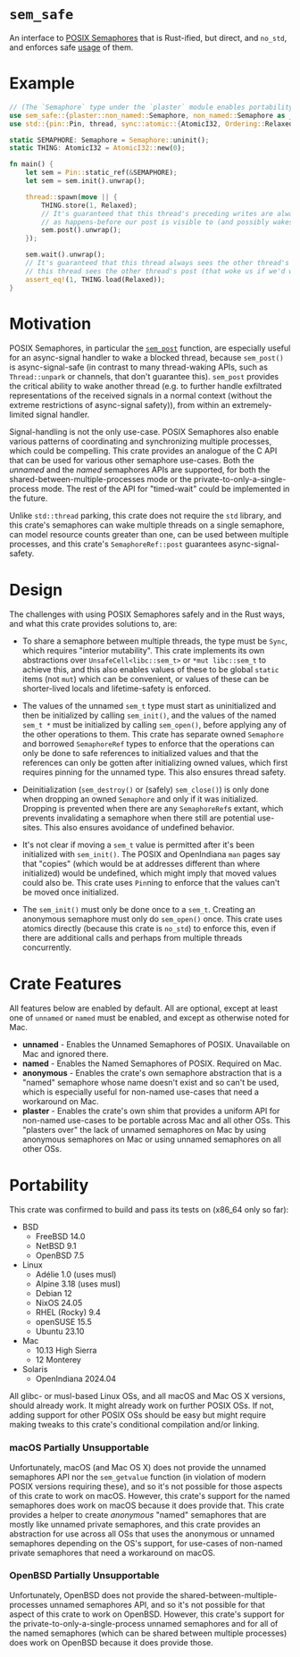 # `sem_safe`

An interface to [POSIX Semaphores](
https://pubs.opengroup.org/onlinepubs/9799919799/xrat/V4_xsh_chap01.html#tag_22_02_08_03)
that is Rust-ified, but direct, and `no_std`, and enforces safe [usage](
https://pubs.opengroup.org/onlinepubs/9799919799/basedefs/semaphore.h.html)
of them.

# Example

```rust
// (The `Semaphore` type under the `plaster` module enables portability even to macOS.)
use sem_safe::{plaster::non_named::Semaphore, non_named::Semaphore as _};
use std::{pin::Pin, thread, sync::atomic::{AtomicI32, Ordering::Relaxed}};

static SEMAPHORE: Semaphore = Semaphore::uninit();
static THING: AtomicI32 = AtomicI32::new(0);

fn main() {
    let sem = Pin::static_ref(&SEMAPHORE);
    let sem = sem.init().unwrap();

    thread::spawn(move || {
        THING.store(1, Relaxed);
        // It's guaranteed that this thread's preceding writes are always visible to other threads
        // as happens-before our post is visible to (and possibly wakes) other threads.
        sem.post().unwrap();
    });

    sem.wait().unwrap();
    // It's guaranteed that this thread always sees the other thread's write as happens-before
    // this thread sees the other thread's post (that woke us if we'd waited).
    assert_eq!(1, THING.load(Relaxed));
}
```

# Motivation

POSIX Semaphores, in particular the [`sem_post`](
https://pubs.opengroup.org/onlinepubs/9799919799/functions/sem_post.html)
function, are especially useful for an async-signal handler to wake a blocked thread, because
`sem_post()` is async-signal-safe (in contrast to many thread-waking APIs, such as
`Thread::unpark` or channels, that don't guarantee this).  `sem_post` provides the critical
ability to wake another thread (e.g. to further handle exfiltrated representations of the received
signals in a normal context (without the extreme restrictions of async-signal safety)), from
within an extremely-limited signal handler.

Signal-handling is not the only use-case.  POSIX Semaphores also enable various patterns of
coordinating and synchronizing multiple processes, which could be compelling.  This crate provides
an analogue of the C API that can be used for various other semaphore use-cases.  Both the
*unnamed* and the *named* semaphores APIs are supported, for both the
shared-between-multiple-processes mode or the private-to-only-a-single-process mode.  The rest of
the API for "timed-wait" could be implemented in the future.

Unlike `std::thread` parking, this crate does not require the `std` library, and this crate's
semaphores can wake multiple threads on a single semaphore, can model resource counts greater than
one, can be used between multiple processes, and this crate's `SemaphoreRef::post` guarantees
async-signal-safety.

# Design

The challenges with using POSIX Semaphores safely and in the Rust ways, and what this crate
provides solutions to, are:

- To share a semaphore between multiple threads, the type must be `Sync`, which requires "interior
  mutability".  This crate implements its own abstractions over `UnsafeCell<libc::sem_t>` or
  `*mut libc::sem_t` to achieve this, and this also enables values of these to be global `static`
  items (not `mut`) which can be convenient, or values of these can be shorter-lived locals and
  lifetime-safety is enforced.

- The values of the unnamed `sem_t` type must start as uninitialized and then be initialized by
  calling `sem_init()`, and the values of the named `sem_t *` must be initialized by calling
  `sem_open()`, before applying any of the other operations to them.  This crate has separate
  owned `Semaphore` and borrowed `SemaphoreRef` types to enforce that the operations can only be
  done to safe references to initialized values and that the references can only be gotten after
  initializing owned values, which first requires pinning for the unnamed type.  This also ensures
  thread safety.

- Deinitialization (`sem_destroy()` or (safely) `sem_close()`) is only done when dropping an owned
  `Semaphore` and only if it was initialized.  Dropping is prevented when there are any
  `SemaphoreRef`s extant, which prevents invalidating a semaphore when there still are potential
  use-sites.  This also ensures avoidance of undefined behavior.

- It's not clear if moving a `sem_t` value is permitted after it's been initialized with
  `sem_init()`.  The POSIX and OpenIndiana `man` pages say that "copies" (which would be at
  addresses different than where initialized) would be undefined, which might imply that moved
  values could also be.  This crate uses `Pin`ning to enforce that the values can't be moved once
  initialized.

- The `sem_init()` must only be done once to a `sem_t`.  Creating an anonymous semaphore must only
  do `sem_open()` once.  This crate uses atomics directly (because this crate is `no_std`) to
  enforce this, even if there are additional calls and perhaps from multiple threads concurrently.

# Crate Features

All features below are enabled by default.  All are optional, except at least one of `unnamed` or
`named` must be enabled, and except as otherwise noted for Mac.

- **unnamed** - Enables the Unnamed Semaphores of POSIX.  Unavailable on Mac and ignored there.
- **named** - Enables the Named Semaphores of POSIX.  Required on Mac.
- **anonymous** - Enables the crate's own semaphore abstraction that is a "named" semaphore whose
  name doesn't exist and so can't be used, which is especially useful for non-named use-cases that
  need a workaround on Mac.
- **plaster** - Enables the crate's own shim that provides a uniform API for non-named use-cases
  to be portable across Mac and all other OSs.  This "plasters over" the lack of unnamed
  semaphores on Mac by using anonymous semaphores on Mac or using unnamed semaphores on all other
  OSs.

# Portability

This crate was confirmed to build and pass its tests on (x86_64 only so far):

- BSD
  - FreeBSD 14.0
  - NetBSD 9.1
  - OpenBSD 7.5
- Linux
  - Adélie 1.0 (uses musl)
  - Alpine 3.18 (uses musl)
  - Debian 12
  - NixOS 24.05
  - RHEL (Rocky) 9.4
  - openSUSE 15.5
  - Ubuntu 23.10
- Mac
  - 10.13 High Sierra
  - 12 Monterey
- Solaris
  - OpenIndiana 2024.04

All glibc- or musl-based Linux OSs, and all macOS and Mac OS X versions, should already work.  It
might already work on further POSIX OSs.  If not, adding support for other POSIX OSs should be
easy but might require making tweaks to this crate's conditional compilation and/or linking.

### macOS Partially Unsupportable

Unfortunately, macOS (and Mac OS X) does not provide the unnamed semaphores API nor the
`sem_getvalue` function (in violation of modern POSIX versions requiring these), and so it's not
possible for those aspects of this crate to work on macOS.  However, this crate's support for the
named semaphores does work on macOS because it does provide that.  This crate provides a helper to
create *anonymous* "named" semaphores that are mostly like unnamed private semaphores, and this
crate provides an abstraction for use across all OSs that uses the anonymous or unnamed semaphores
depending on the OS's support, for use-cases of non-named private semaphores that need a
workaround on macOS.

### OpenBSD Partially Unsupportable

Unfortunately, OpenBSD does not provide the shared-between-multiple-processes unnamed semaphores
API, and so it's not possible for that aspect of this crate to work on OpenBSD.  However, this
crate's support for the private-to-only-a-single-process unnamed semaphores and for all of the
named semaphores (which can be shared between multiple processes) does work on OpenBSD because it
does provide those.
